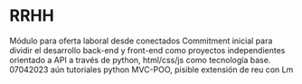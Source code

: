 # RRHH
Módulo para oferta laboral desde conectados
Commitment inicial para dividir el desarrollo back-end y front-end como proyectos independientes
orientado a API a través de python, html/css/js como tecnología base.
07042023 aún tutoriales python MVC-POO, pisible extensión de reu con Lm

